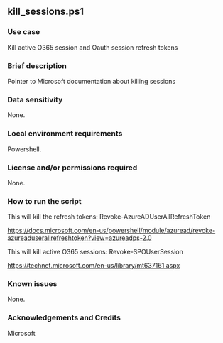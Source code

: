 ## kill_sessions.ps1

### Use case

Kill active O365 session and Oauth session refresh tokens

### Brief description 

Pointer to Microsoft documentation about killing sessions

### Data sensitivity

None.

### Local environment requirements

Powershell.

### License and/or permissions required

None.

### How to run the script

This will kill the refresh tokens: Revoke-AzureADUserAllRefreshToken

https://docs.microsoft.com/en-us/powershell/module/azuread/revoke-azureaduserallrefreshtoken?view=azureadps-2.0

This will kill active O365 sessions: Revoke-SPOUserSession

https://technet.microsoft.com/en-us/library/mt637161.aspx

### Known issues

None.

### Acknowledgements and Credits

Microsoft
